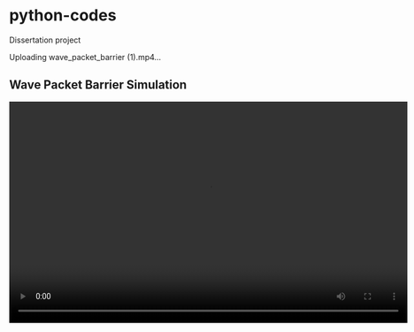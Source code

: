 # python-codes
Dissertation project









Uploading wave_packet_barrier (1).mp4…

<!DOCTYPE html>
<html>
  <title>Wave Packet Video</title>
</html>
<body>
  <h2>Wave Packet Barrier Simulation</h2>
  <video width="720" height="400"
    controls>
    <source
      src="wave_packet_barrier(1).mp4"
      type="video/mp4">
    Your browser does not support the video tag.
  </video>   
</body>
</html>
